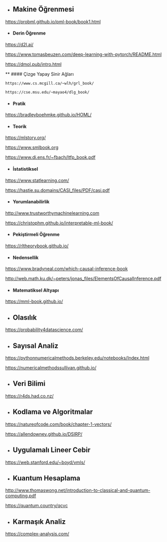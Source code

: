 * ## Makine Öğrenmesi
https://probml.github.io/pml-book/book1.html

  * #### Derin Öğrenme

  https://d2l.ai/

  https://www.tomasbeuzen.com/deep-learning-with-pytorch/README.html

  https://dmol.pub/intro.html

 ** #### Çizge Yapay Sinir Ağları

    https://www.cs.mcgill.ca/~wlh/grl_book/

    https://cse.msu.edu/~mayao4/dlg_book/

  * #### Pratik
  https://bradleyboehmke.github.io/HOML/

  * #### Teorik 
  https://mlstory.org/

  https://www.smlbook.org

  https://www.di.ens.fr/~fbach/ltfp_book.pdf

  * #### İstatistiksel
  https://www.statlearning.com/

  https://hastie.su.domains/CASI_files/PDF/casi.pdf

  * #### Yorumlanabilirlik
  http://www.trustworthymachinelearning.com

  https://christophm.github.io/interpretable-ml-book/

  * #### Pekiştirmeli Öğrenme
  https://rltheorybook.github.io/

  * #### Nedensellik
  https://www.bradyneal.com/which-causal-inference-book

  http://web.math.ku.dk/~peters/jonas_files/ElementsOfCausalInference.pdf

  * #### Matematiksel Altyapı
  https://mml-book.github.io/

* ## Olasılık
https://probability4datascience.com/

* ## Sayısal Analiz

https://pythonnumericalmethods.berkeley.edu/notebooks/Index.html

https://numericalmethodssullivan.github.io/


* ## Veri Bilimi

https://r4ds.had.co.nz/

* ## Kodlama ve Algoritmalar
https://natureofcode.com/book/chapter-1-vectors/

https://allendowney.github.io/DSIRP/

* ## Uygulamalı Lineer Cebir

https://web.stanford.edu/~boyd/vmls/

* ## Kuantum Hesaplama

http://www.thomaswong.net/introduction-to-classical-and-quantum-computing.pdf

https://quantum.country/qcvc

* ## Karmaşık Analiz

https://complex-analysis.com/

